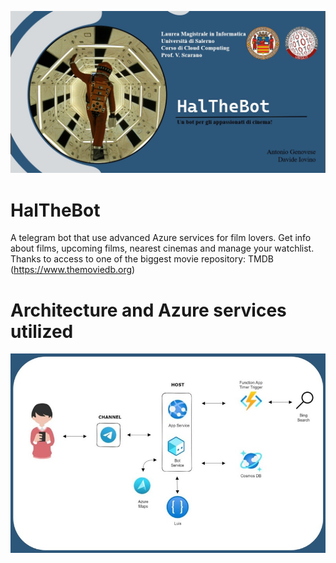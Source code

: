 ![alt text](https://github.com/davideiov/HalTheBot/blob/main/poster.jpg?raw=true)
# HalTheBot
A telegram bot that use advanced Azure services for film lovers. Get info about films, upcoming films, nearest cinemas and manage your watchlist. Thanks to access to one of the biggest movie repository: TMDB (https://www.themoviedb.org)

# Architecture and Azure services utilized 
![alt text](https://github.com/davideiov/HalTheBot/blob/main/arch.jpg?raw=true)
